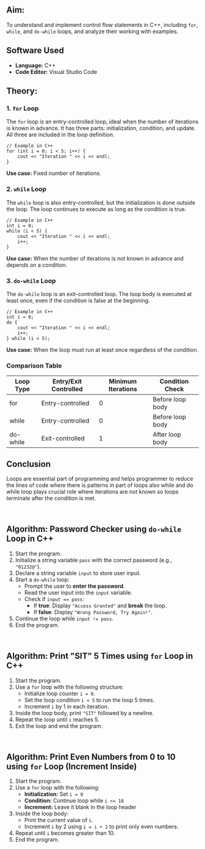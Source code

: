 <h2>Aim:</h2>
<p>
    To understand and implement control flow statements in C++, including <code>for</code>, <code>while</code>, and <code>do-while</code> loops, and analyze their working with examples.
</p>

<h2>Software Used</h2>
<ul>
    <li><strong>Language:</strong> C++</li>
    <li><strong>Code Editor:</strong> Visual Studio Code</li>
</ul>

<h2>Theory:</h2>

<h3>1. <code>for</code> Loop</h3>
<p>
    The <code>for</code> loop is an entry-controlled loop, ideal when the number of iterations is known in advance. It has three parts: initialization, condition, and update. All three are included in the loop definition.
</p>
<pre><code>// Example in C++
for (int i = 0; i < 5; i++) {
    cout &lt;&lt; "Iteration " &lt;&lt; i &lt;&lt; endl;
}
</code></pre>
<p><strong>Use case:</strong> Fixed number of iterations.</p>

<h3>2. <code>while</code> Loop</h3>
<p>
    The <code>while</code> loop is also entry-controlled, but the initialization is done outside the loop. The loop continues to execute as long as the condition is true.
</p>
<pre><code>// Example in C++
int i = 0;
while (i &lt; 5) {
    cout &lt;&lt; "Iteration " &lt;&lt; i &lt;&lt; endl;
    i++;
}
</code></pre>
<p><strong>Use case:</strong> When the number of iterations is not known in advance and depends on a condition.</p>

<h3>3. <code>do-while</code> Loop</h3>
<p>
    The <code>do-while</code> loop is an exit-controlled loop. The loop body is executed at least once, even if the condition is false at the beginning.
</p>
<pre><code>// Example in C++
int i = 0;
do {
    cout &lt;&lt; "Iteration " &lt;&lt; i &lt;&lt; endl;
    i++;
} while (i &lt; 5);
</code></pre>
<p><strong>Use case:</strong> When the loop must run at least once regardless of the condition.</p>

<h3>Comparison Table</h3>
<table>
  <thead>
    <tr>
      <th>Loop Type</th>
      <th>Entry/Exit Controlled</th>
      <th>Minimum Iterations</th>
      <th>Condition Check</th>
    </tr>
  </thead>
  <tbody>
    <tr>
      <td>for</td>
      <td>Entry-controlled</td>
      <td>0</td>
      <td>Before loop body</td>
    </tr>
    <tr>
      <td>while</td>
      <td>Entry-controlled</td>
      <td>0</td>
      <td>Before loop body</td>
    </tr>
    <tr>
      <td>do-while</td>
      <td>Exit-controlled</td>
      <td>1</td>
      <td>After loop body</td>
    </tr>
  </tbody>
</table>
<h2><stong>Conclusion</stong></h2>
<p>
   Loops are essential part of programming and helps programmer to reduce the lines of code where there is patterns in part of loops also while and do while loop plays crucial role where iterations are not known so loops terminate after the condition is met.
</p>
<br>
<h2>Algorithm: Password Checker using <code>do-while</code> Loop in C++</h2>

<ol>
  <li>Start the program.</li>
  <li>Initialize a string variable <code>pass</code> with the correct password (e.g., <code>"01232@"</code>).</li>
  <li>Declare a string variable <code>input</code> to store user input.</li>
  <li>Start a <code>do-while</code> loop:
    <ul>
      <li>Prompt the user to <strong>enter the password</strong>.</li>
      <li>Read the user input into the <code>input</code> variable.</li>
      <li>Check if <code>input == pass</code>:
        <ul>
          <li>If <strong>true</strong>: Display <code>"Access Granted"</code> and <strong>break</strong> the loop.</li>
          <li>If <strong>false</strong>: Display <code>"Wrong Password, Try Again!"</code>.</li>
        </ul>
      </li>
    </ul>
  </li>
  <li>Continue the loop while <code>input != pass</code>.</li>
  <li>End the program.</li>
</ol>
<br>
<h2>Algorithm: Print "SIT" 5 Times using <code>for</code> Loop in C++</h2>

<ol>
  <li>Start the program.</li>
  <li>Use a <code>for</code> loop with the following structure:
    <ul>
      <li>Initialize loop counter <code>i = 0</code>.</li>
      <li>Set the loop condition <code>i &lt; 5</code> to run the loop 5 times.</li>
      <li>Increment <code>i</code> by 1 in each iteration.</li>
    </ul>
  </li>
  <li>Inside the loop body, print <code>"SIT"</code> followed by a newline.</li>
  <li>Repeat the loop until <code>i</code> reaches 5.</li>
  <li>Exit the loop and end the program.</li>
</ol>
<br>
<h2>Algorithm: Print Even Numbers from 0 to 10 using <code>for</code> Loop (Increment Inside)</h2>

<ol>
  <li>Start the program.</li>
  <li>Use a <code>for</code> loop with the following:
    <ul>
      <li><strong>Initialization:</strong> Set <code>i = 0</code></li>
      <li><strong>Condition:</strong> Continue loop while <code>i &lt;= 10</code></li>
      <li><strong>Increment:</strong> Leave it blank in the loop header</li>
    </ul>
  </li>
  <li>Inside the loop body:
    <ul>
      <li>Print the current value of <code>i</code>.</li>
      <li>Increment <code>i</code> by 2 using <code>i = i + 2</code> to print only even numbers.</li>
    </ul>
  </li>
  <li>Repeat until <code>i</code> becomes greater than 10.</li>
  <li>End the program.</li>
</ol>
<br>

